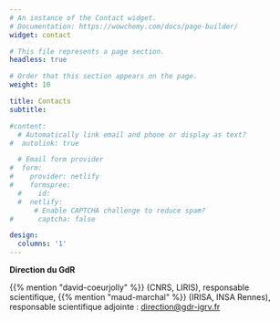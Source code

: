 ```yaml
---
# An instance of the Contact widget.
# Documentation: https://wowchemy.com/docs/page-builder/
widget: contact

# This file represents a page section.
headless: true

# Order that this section appears on the page.
weight: 10

title: Contacts
subtitle:

#content:
  # Automatically link email and phone or display as text?
#  autolink: true

  # Email form provider
#  form:
#    provider: netlify
#    formspree:
  #    id:
  #  netlify:
      # Enable CAPTCHA challenge to reduce spam?
#      captcha: false

design:
  columns: '1'
---
```


**Direction du GdR**

{{% mention "david-coeurjolly" %}} (CNRS, LIRIS), responsable scientifique, {{% mention "maud-marchal" %}} (IRISA, INSA Rennes), responsable scientifique adjointe : direction@gdr-igrv.fr
